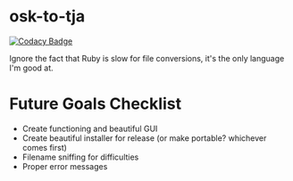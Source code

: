 # osk-to-tja

[![Codacy Badge](https://api.codacy.com/project/badge/Grade/30dcc6b5747b4f7bb3d4bff839f09a98)](https://app.codacy.com/app/hadesnotatsujin/osk-to-tja?utm_source=github.com&utm_medium=referral&utm_content=hadesnotatsujin/osk-to-tja&utm_campaign=Badge_Grade_Dashboard)

Ignore the fact that Ruby is slow for file conversions, it's the only language I'm good at.

# Future Goals Checklist #
- Create functioning and beautiful GUI
- Create beautiful installer for release (or make portable? whichever comes first)
- Filename sniffing for difficulties
- Proper error messages
